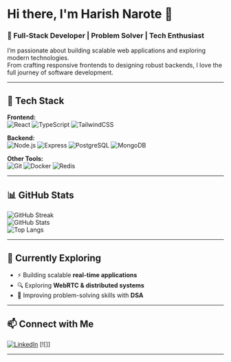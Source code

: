# Hi there, I'm Harish Narote 👋  

### 🚀 Full-Stack Developer | Problem Solver | Tech Enthusiast  

I’m passionate about building scalable web applications and exploring modern technologies.  
From crafting responsive frontends to designing robust backends, I love the full journey of software development.  

---

## 🔧 Tech Stack  

**Frontend:**  
![React](https://img.shields.io/badge/-React-61DAFB?style=flat&logo=react&logoColor=000)  ![TypeScript](https://img.shields.io/badge/-TypeScript-3178C6?style=flat&logo=typescript&logoColor=fff)  ![TailwindCSS](https://img.shields.io/badge/-TailwindCSS-38B2AC?style=flat&logo=tailwind-css&logoColor=fff)  

**Backend:**  
![Node.js](https://img.shields.io/badge/-Node.js-339933?style=flat&logo=node.js&logoColor=fff)  ![Express](https://img.shields.io/badge/-Express-000000?style=flat&logo=express&logoColor=fff)  ![PostgreSQL](https://img.shields.io/badge/-PostgreSQL-336791?style=flat&logo=postgresql&logoColor=fff)  ![MongoDB](https://img.shields.io/badge/-MongoDB-47A248?style=flat&logo=mongodb&logoColor=fff)  

**Other Tools:**  
![Git](https://img.shields.io/badge/-Git-F05032?style=flat&logo=git&logoColor=fff)  ![Docker](https://img.shields.io/badge/-Docker-2496ED?style=flat&logo=docker&logoColor=fff)  ![Redis](https://img.shields.io/badge/-Redis-DC382D?style=flat&logo=redis&logoColor=fff)  

---

## 📊 GitHub Stats  

![GitHub Streak](https://streak-stats.demolab.com?user=Harish-Naruto&theme=tokyonight&hide_border=true)  
![GitHub Stats](https://github-readme-stats.vercel.app/api?username=Harish-Naruto&show_icons=true&theme=tokyonight&hide_border=true)  
![Top Langs](https://github-readme-stats.vercel.app/api/top-langs/?username=Harish-Naruto&layout=compact&theme=tokyonight&hide_border=true)  

---

## 🌱 Currently Exploring  

- ⚡ Building scalable **real-time applications**  
- 🔍 Exploring **WebRTC & distributed systems**  
- 🎯 Improving problem-solving skills with **DSA**  

---

## 📫 Connect with Me  

[![LinkedIn](https://img.shields.io/badge/-LinkedIn-0077B5?style=flat&logo=linkedin&logoColor=fff)]([https://linkedin.com/in/yourprofile](https://www.linkedin.com/in/harish-narote-600717339/)) 
[![]]

---
